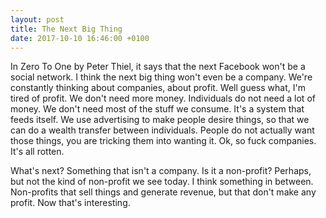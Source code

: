 ```yaml
---
layout: post
title: The Next Big Thing
date: 2017-10-10 16:46:00 +0100
---
```

In Zero To One by Peter Thiel, it says that the next Facebook won't be a social network.
I think the next big thing won't even be a company. We're constantly thinking about
companies, about profit. Well guess what, I'm tired of profit. We don't need more money.
Individuals do not need a lot of money. We don't need most of the stuff we consume.
It's a system that feeds itself. We use advertising to make people desire things, so
that we can do a wealth transfer between individuals. People do not actually want those
things, you are tricking them into wanting it. Ok, so fuck companies. It's all rotten.  
  
What's next? Something that isn't a company. Is it a non-profit? Perhaps, but not the
kind of non-profit we see today. I think something in between. Non-profits that sell
things and generate revenue, but that don't make any profit. Now that's interesting.
